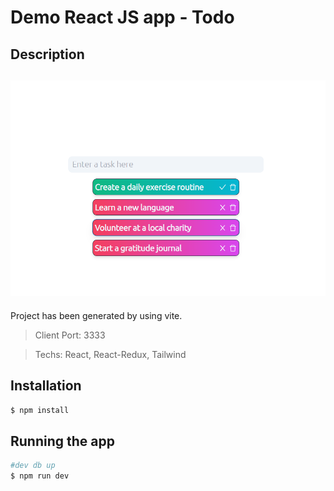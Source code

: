 # Demo React JS app - Todo

## Description

## ![Todo List](./public/todo-ss.png)

Project has been generated by using vite.

> Client Port: 3333

> Techs: React, React-Redux, Tailwind

## Installation

```bash
$ npm install
```

## Running the app

```bash
#dev db up
$ npm run dev
```
